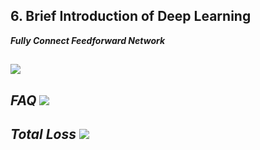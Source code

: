 ## 6. Brief Introduction of Deep Learning

***Fully Connect Feedforward Network***

![](https://github.com/steveLauwh/DeepLearning-notes/raw/master/Hung-yi%20Lee%20Machine%20Learning%20Notes/image/6.1.PNG)
---

***FAQ***
![](https://github.com/steveLauwh/DeepLearning-notes/raw/master/Hung-yi%20Lee%20Machine%20Learning%20Notes/image/6.2.PNG)
---

***Total Loss***
![](https://github.com/steveLauwh/DeepLearning-notes/raw/master/Hung-yi%20Lee%20Machine%20Learning%20Notes/image/6.3.PNG)
---



